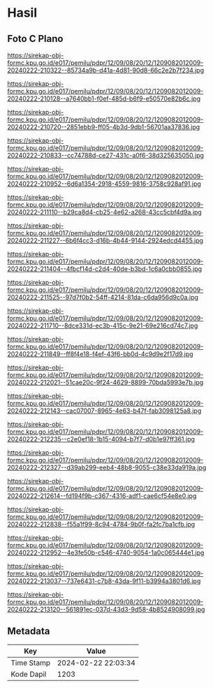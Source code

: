 # Hasil

## Foto C Plano

https://sirekap-obj-formc.kpu.go.id/e017/pemilu/pdpr/12/09/08/20/12/1209082012009-20240222-210322--85734a9b-d41a-4d81-90d8-66c2e2b7f234.jpg

https://sirekap-obj-formc.kpu.go.id/e017/pemilu/pdpr/12/09/08/20/12/1209082012009-20240222-210128--a7640bb1-f0ef-485d-b6f9-e50570e82b6c.jpg

https://sirekap-obj-formc.kpu.go.id/e017/pemilu/pdpr/12/09/08/20/12/1209082012009-20240222-210720--2851ebb9-ff05-4b3d-9db1-56701aa37836.jpg

https://sirekap-obj-formc.kpu.go.id/e017/pemilu/pdpr/12/09/08/20/12/1209082012009-20240222-210833--cc74788d-ce27-431c-a0f6-38d325635050.jpg

https://sirekap-obj-formc.kpu.go.id/e017/pemilu/pdpr/12/09/08/20/12/1209082012009-20240222-210952--6d6a1354-2918-4559-9816-3758c928af91.jpg

https://sirekap-obj-formc.kpu.go.id/e017/pemilu/pdpr/12/09/08/20/12/1209082012009-20240222-211110--b29ca8d4-cb25-4e62-a268-43cc5cbf4d9a.jpg

https://sirekap-obj-formc.kpu.go.id/e017/pemilu/pdpr/12/09/08/20/12/1209082012009-20240222-211227--6b6f4cc3-d16b-4b44-9144-2924edcd4455.jpg

https://sirekap-obj-formc.kpu.go.id/e017/pemilu/pdpr/12/09/08/20/12/1209082012009-20240222-211404--4fbcf14d-c2d4-40de-b3bd-1c6a0cbb0855.jpg

https://sirekap-obj-formc.kpu.go.id/e017/pemilu/pdpr/12/09/08/20/12/1209082012009-20240222-211525--97d7f0b2-54ff-4214-81da-c6da956d9c0a.jpg

https://sirekap-obj-formc.kpu.go.id/e017/pemilu/pdpr/12/09/08/20/12/1209082012009-20240222-211710--8dce331d-ec3b-415c-9e21-69e216cd74c7.jpg

https://sirekap-obj-formc.kpu.go.id/e017/pemilu/pdpr/12/09/08/20/12/1209082012009-20240222-211849--ff8f4e18-f4ef-43f6-bb0d-4c9d9e2f17d9.jpg

https://sirekap-obj-formc.kpu.go.id/e017/pemilu/pdpr/12/09/08/20/12/1209082012009-20240222-212021--51cae20c-9f24-4629-8899-70bda5993e7b.jpg

https://sirekap-obj-formc.kpu.go.id/e017/pemilu/pdpr/12/09/08/20/12/1209082012009-20240222-212143--cac07007-8965-4e63-b47f-fab3098125a8.jpg

https://sirekap-obj-formc.kpu.go.id/e017/pemilu/pdpr/12/09/08/20/12/1209082012009-20240222-212235--c2e0ef18-1b15-4094-b7f7-d0b1e97ff361.jpg

https://sirekap-obj-formc.kpu.go.id/e017/pemilu/pdpr/12/09/08/20/12/1209082012009-20240222-212327--d39ab299-eeb4-48b8-9055-c38e33da919a.jpg

https://sirekap-obj-formc.kpu.go.id/e017/pemilu/pdpr/12/09/08/20/12/1209082012009-20240222-212614--fd194f9b-c367-4316-adf1-cae6cf54e8e0.jpg

https://sirekap-obj-formc.kpu.go.id/e017/pemilu/pdpr/12/09/08/20/12/1209082012009-20240222-212838--f55a1f99-8c94-4784-9b0f-fa2fc7ba1cfb.jpg

https://sirekap-obj-formc.kpu.go.id/e017/pemilu/pdpr/12/09/08/20/12/1209082012009-20240222-212952--4e3fe50b-c546-4740-9054-1a0c065444e1.jpg

https://sirekap-obj-formc.kpu.go.id/e017/pemilu/pdpr/12/09/08/20/12/1209082012009-20240222-213037--737e6431-c7b8-43da-9f11-b3994a3801d6.jpg

https://sirekap-obj-formc.kpu.go.id/e017/pemilu/pdpr/12/09/08/20/12/1209082012009-20240222-213120--561891ec-037d-43d3-9d58-4b8524908099.jpg


## Metadata

| Key        | Value               |
| ---------- | ------------------- |
| Time Stamp | 2024-02-22 22:03:34 |
| Kode Dapil | 1203                |



